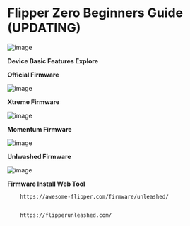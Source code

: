 **<H1>Flipper Zero Beginners Guide (UPDATING)</H1>** 

![image](https://github.com/user-attachments/assets/1ca005c7-a1b9-41d0-a4ec-04d1f95de78c)

**Device Basic Features Explore**




**Official Firmware**

![image](https://github.com/user-attachments/assets/f4c80e90-f0bd-4be2-b9be-f22ecd6c53c1)



**Xtreme Firmware**

![image](https://github.com/user-attachments/assets/9a896bd5-e170-4ab0-8447-bf993d45bc94)


**Momentum Firmware**

![image](https://github.com/user-attachments/assets/72682814-de35-4e1f-a617-483936f3f9a4)

**Unlwashed Firmware**

![image](https://github.com/user-attachments/assets/c6113efb-6020-4008-9913-431291283451)

**Firmware Install Web Tool**

        https://awesome-flipper.com/firmware/unleashed/


        https://flipperunleashed.com/














